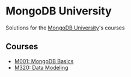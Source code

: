 # MongoDB University

Solutions for the [MongoDB University](https://university.mongodb.com/)'s courses

## Courses

- [M001: MongoDB Basics](https://github.com/ShafayetB/MongoDB-University/tree/master/M001%20-%20MongoDB%20Basics)
- [M320: Data Modeling](https://github.com/ShafayetB/MongoDB-University/tree/master/M320%20-%20Data%20Modelling)
